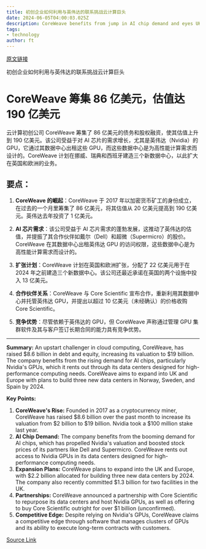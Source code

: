 ```yaml
---
title: 初创企业如何利用与英伟达的联系挑战云计算巨头
date: 2024-06-05T04:00:03.025Z
description: CoreWeave benefits from jump in AI chip demand and eyes UK and Europe expansion
tags: 
- technology
author: ft
---
```


[原文链接](https://ft.com/content/f4085e30-da81-40f0-8217-507268743f71)

初创企业如何利用与英伟达的联系挑战云计算巨头

# CoreWeave 筹集 86 亿美元，估值达 190 亿美元

云计算初创公司 CoreWeave 筹集了 86 亿美元的债务和股权融资，使其估值上升到 190 亿美元。该公司受益于对 AI 芯片的需求增长，尤其是英伟达（Nvidia）的 GPU，它通过其数据中心出租这些 GPU，而这些数据中心是为高性能计算需求而设计的。CoreWeave 计划在挪威、瑞典和西班牙建造三个新数据中心，以此扩大在英国和欧洲的业务。

## 要点：

1. **CoreWeave 的崛起**：CoreWeave 于 2017 年以加密货币矿工的身份成立，在过去的一个月里筹集了 86 亿美元，将其估值从 20 亿美元提高到 190 亿美元。英伟达去年投资了 1 亿美元。

2. **AI 芯片需求**：该公司受益于 AI 芯片需求的蓬勃发展，这推动了英伟达的估值，并提振了其合作伙伴如戴尔（Dell）和超微（Supermicro）的股价。CoreWeave 在其数据中心出租英伟达 GPU 的访问权限，这些数据中心是为高性能计算需求而设计的。

3. **扩张计划**：CoreWeave 计划在英国和欧洲扩张，分配了 22 亿美元用于在 2024 年之前建造三个新数据中心。该公司还最近承诺在英国的两个设施中投入 13 亿美元。

4. **合作伙伴关系**：CoreWeave 与 Core Scientific 宣布合作，重新利用其数据中心并托管英伟达 GPU，并提出以超过 10 亿美元（未经确认）的价格收购 Core Scientific。

5. **竞争优势**：尽管依赖于英伟达的 GPU，但 CoreWeave 声称通过管理 GPU 集群软件及其与客户签订长期合同的能力具有竞争优势。

---

 **Summary:**
An upstart challenger in cloud computing, CoreWeave, has raised $8.6 billion in debt and equity, increasing its valuation to $19 billion. The company benefits from the rising demand for AI chips, particularly Nvidia's GPUs, which it rents out through its data centers designed for high-performance computing needs. CoreWeave aims to expand into UK and Europe with plans to build three new data centers in Norway, Sweden, and Spain by 2024.

**Key Points:**
1. **CoreWeave's Rise:** Founded in 2017 as a cryptocurrency miner, CoreWeave has raised $8.6 billion over the past month to increase its valuation from $2 billion to $19 billion. Nvidia took a $100 million stake last year.
2. **AI Chip Demand:** The company benefits from the booming demand for AI chips, which has propelled Nvidia's valuation and boosted stock prices of its partners like Dell and Supermicro. CoreWeave rents out access to Nvidia GPUs in its data centers designed for high-performance computing needs.
3. **Expansion Plans:** CoreWeave plans to expand into the UK and Europe, with $2.2 billion allocated for building three new data centers by 2024. The company also recently committed $1.3 billion for two facilities in the UK.
4. **Partnerships:** CoreWeave announced a partnership with Core Scientific to repurpose its data centers and host Nvidia GPUs, as well as offering to buy Core Scientific outright for over $1 billion (unconfirmed).
5. **Competitive Edge:** Despite relying on Nvidia's GPUs, CoreWeave claims a competitive edge through software that manages clusters of GPUs and its ability to execute long-term contracts with customers.

[Source Link](https://ft.com/content/f4085e30-da81-40f0-8217-507268743f71)

